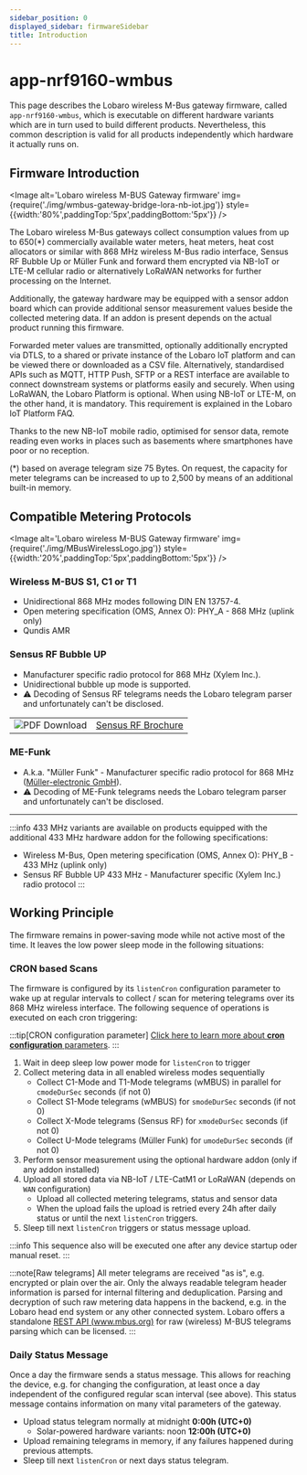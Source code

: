 ```yaml
---
sidebar_position: 0
displayed_sidebar: firmwareSidebar
title: Introduction
---
```


# app-nrf9160-wmbus

This page describes the Lobaro wireless M-Bus gateway firmware, called `app-nrf9160-wmbus`, which is executable on
different hardware variants which are in turn used to build different products. Nevertheless, this common description is
valid for all products independently which hardware it actually runs on.

## Firmware Introduction

<Image alt='Lobaro wireless M-BUS Gateway firmware'
img={require('./img/wmbus-gateway-bridge-lora-nb-iot.jpg')}
style={{width:'80%',paddingTop:'5px',paddingBottom:'5px'}} />

The Lobaro wireless M-Bus gateways collect consumption values from up to 650(*) commercially available water
meters, heat
meters, heat cost allocators or similar with 868 MHz wireless M-Bus radio interface, Sensus RF Bubble Up or Müller Funk
and forward them encrypted via NB-IoT or LTE-M cellular radio or alternatively LoRaWAN networks for further processing
on the Internet.

Additionally, the gateway hardware may be equipped with a sensor addon board which can provide additional sensor
measurement values beside the collected metering data. If an addon is present depends on the actual product running this
firmware.

Forwarded meter values are transmitted, optionally additionally encrypted via DTLS, to a shared or private instance of
the Lobaro IoT platform and can be viewed there or downloaded as a CSV file. Alternatively, standardised APIs such as
MQTT, HTTP Push, SFTP or a REST interface are available to connect downstream systems or platforms easily and securely.
When using LoRaWAN, the Lobaro Platform is optional. When using NB-IoT or LTE-M, on the other hand, it is mandatory.
This requirement is explained in the Lobaro IoT Platform FAQ.

Thanks to the new NB-IoT mobile radio, optimised for sensor data, remote reading even works in places such as basements
where smartphones have poor or no reception.

(*) based on average telegram size 75 Bytes. On request, the capacity for meter telegrams can be increased to up to
2,500 by means of an additional built-in memory.

## Compatible Metering Protocols

<Image alt='Lobaro wireless M-BUS Gateway firmware'
img={require('./img/MBusWirelessLogo.jpg')}
style={{width:'20%',paddingTop:'5px',paddingBottom:'5px'}} />

### Wireless M-BUS S1, C1 or T1

* Unidirectional 868 MHz modes following DIN EN 13757-4.
* Open metering specification (OMS, Annex O): PHY_A - 868 MHz (uplink only)
* Qundis AMR

### Sensus RF Bubble UP

* Manufacturer specific radio protocol for 868 MHz (Xylem Inc.).
* Unidirectional bubble up mode is supported.
* ⚠️ Decoding of Sensus RF telegrams needs the Lobaro telegram parser and unfortunately can't be disclosed.

<table><tr>
    <td><Image alt='PDF Download' img={require('@site/static/img/pdf.png')} style={{width: '32px'}}/></td>
    <td><a target="\_blank" href={require('./files/en---sensusrf-brochure.pdf').default}>Sensus RF Brochure</a></td>
</tr></table>

### ME-Funk

* A.k.a. "Müller Funk" - Manufacturer specific radio protocol for 868
  MHz ([Müller-electronic GmbH](https://www.mue-line.de/allgemeine-informationen/)).
* ⚠️ Decoding of ME-Funk telegrams needs the Lobaro telegram parser and unfortunately can't be disclosed.

---

:::info
433 MHz variants are available on products equipped with the additional 433 MHz hardware addon for the following
specifications:

* Wireless M-Bus, Open metering specification (OMS, Annex O): PHY_B - 433 MHz (uplink only)
* Sensus RF Bubble UP 433 MHz - Manufacturer specific (Xylem Inc.) radio protocol
  :::

## Working Principle

The firmware remains in power-saving mode while not active most of the time. It leaves the low power sleep mode in the
following situations:

### CRON based Scans

The firmware is configured by its `listenCron` configuration parameter to wake up at regular intervals to collect / scan
for
metering
telegrams over its 868 MHz wireless interface. The following sequence of operations is executed on each cron triggering:

:::tip[CRON configuration parameter]
[Click here to learn more about **cron configuration** parameters](configuration/cron-configuration.md).
:::

1. Wait in deep sleep low power mode for `listenCron` to trigger
2. Collect metering data in all enabled wireless modes sequentially
    * Collect C1-Mode and T1-Mode telegrams (wMBUS) in parallel for `cmodeDurSec` seconds (if not 0)
    * Collect S1-Mode telegrams (wMBUS) for `smodeDurSec` seconds (if not 0)
    * Collect X-Mode telegrams (Sensus RF) for `xmodeDurSec` seconds (if not 0)
    * Collect U-Mode telegrams (Müller Funk) for `umodeDurSec` seconds (if not 0)
3. Perform sensor measurement using the optional hardware addon (only if any addon installed)
4. Upload all stored data via NB-IoT / LTE-CatM1 or LoRaWAN (depends on `WAN` configuration)
    * Upload all collected metering telegrams, status and sensor data
    * When the upload fails the upload is retried every 24h after daily status or until the next `listenCron` triggers.
5. Sleep till next `listenCron` triggers or status message upload.

:::info
This sequence also will be executed one after any device startup oder manual reset.
:::

:::note[Raw telegrams]
All meter telegrams are received "as is", e.g. encrypted or plain over the air. Only the always readable telegram header
information is parsed for internal filtering and deduplication. Parsing and decryption of such raw metering data happens
in the backend, e.g. in
the Lobaro head end system or any other connected system. Lobaro offers a standalone [REST API (www.mbus.org)](https://www.mbus.org)
for raw (wireless) M-BUS telegrams parsing which can be licensed.
:::

### Daily Status Message

Once a day the firmware sends a status message. This allows for reaching the device, e.g. for changing the
configuration, at least once a day independent of the configured regular scan interval (see above). This status message
contains information on many vital parameters of the gateway.

* Upload status telegram normally at midnight **0:00h (UTC+0)**
    * Solar-powered hardware variants: noon **12:00h (UTC+0)**
* Upload remaining telegrams in memory, if any failures happened during previous attempts.
* Sleep till next `listenCron` or next days status telegram.